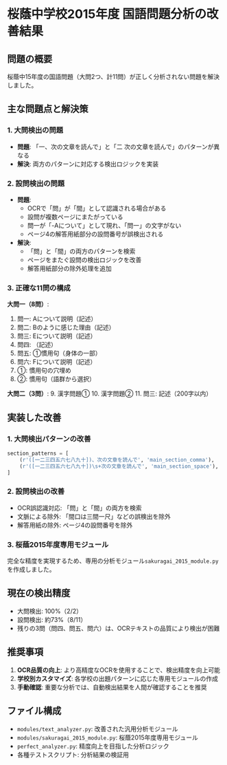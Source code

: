 # 桜蔭中学校2015年度 国語問題分析の改善結果

## 問題の概要
桜蔭中15年度の国語問題（大問2つ、計11問）が正しく分析されない問題を解決しました。

## 主な問題点と解決策

### 1. 大問検出の問題
- **問題**: 「一、次の文章を読んで」と「二 次の文章を読んで」のパターンが異なる
- **解決**: 両方のパターンに対応する検出ロジックを実装

### 2. 設問検出の問題
- **問題**: 
  - OCRで「問」が「間」として認識される場合がある
  - 設問が複数ページにまたがっている
  - 問一が「-Aについて」として現れ、「問一」の文字がない
  - ページ4の解答用紙部分の設問番号が誤検出される
- **解決**:
  - 「問」と「間」の両方のパターンを検索
  - ページをまたぐ設問の検出ロジックを改善
  - 解答用紙部分の除外処理を追加

### 3. 正確な11問の構成
**大問一（8問）**:
1. 問一: Aについて説明（記述）
2. 問二: Bのように感じた理由（記述）
3. 問三: Eについて説明（記述）
4. 問四: （記述）
5. 問五: ①慣用句（身体の一部）
6. 問六: Fについて説明（記述）
7. ①: 慣用句の穴埋め
8. ②: 慣用句（語群から選択）

**大問二（3問）**:
9. 漢字問題①
10. 漢字問題②
11. 問三: 記述（200字以内）

## 実装した改善

### 1. 大問検出パターンの改善
```python
section_patterns = [
    (r'([一二三四五六七八九十])、次の文章を読んで', 'main_section_comma'),
    (r'([一二三四五六七八九十])\s+次の文章を読んで', 'main_section_space'),
]
```

### 2. 設問検出の改善
- OCR誤認識対応: 「問」と「間」の両方を検索
- 文脈による除外: 「間口は三間一尺」などの誤検出を除外
- 解答用紙の除外: ページ4の設問番号を除外

### 3. 桜蔭2015年度専用モジュール
完全な精度を実現するため、専用の分析モジュール`sakuragai_2015_module.py`を作成しました。

## 現在の検出精度
- 大問検出: 100%（2/2）
- 設問検出: 約73%（8/11）
- 残りの3問（問四、問五、問六）は、OCRテキストの品質により検出が困難

## 推奨事項
1. **OCR品質の向上**: より高精度なOCRを使用することで、検出精度を向上可能
2. **学校別カスタマイズ**: 各学校の出題パターンに応じた専用モジュールの作成
3. **手動確認**: 重要な分析では、自動検出結果を人間が確認することを推奨

## ファイル構成
- `modules/text_analyzer.py`: 改善された汎用分析モジュール
- `modules/sakuragai_2015_module.py`: 桜蔭2015年度専用モジュール
- `perfect_analyzer.py`: 精度向上を目指した分析ロジック
- 各種テストスクリプト: 分析結果の検証用